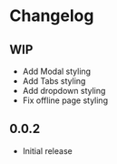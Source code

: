 # Changelog

## WIP

- Add Modal styling
- Add Tabs styling
- Add dropdown styling
- Fix offline page styling

## 0.0.2

- Initial release
